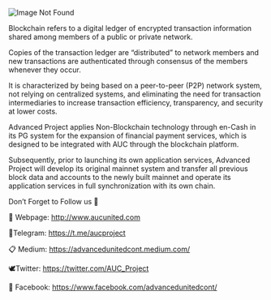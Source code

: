 ![Image Not Found]([https://miro.medium.com/v2/resize:fit:720/format:webp/1*W6ayNT7EIbbf961jSyLkHg.png)

Blockchain refers to a digital ledger of encrypted transaction information shared among members of a public or private network. 

Copies of the transaction ledger are “distributed” to network members and new transactions are authenticated through consensus of the members whenever they occur. 

It is characterized by being based on a peer-to-peer (P2P) network system, not relying on centralized systems, and eliminating the need for transaction intermediaries to increase transaction efficiency, transparency, and security at lower costs. 

Advanced Project applies Non-Blockchain technology through en-Cash in its PG system for the expansion of financial payment services, which is designed to be integrated with AUC through the blockchain platform. 

Subsequently, prior to launching its own application services, Advanced Project will develop its original mainnet system and transfer all previous block data and accounts to the newly built mainnet and operate its application services in full synchronization with its own chain.

Don’t Forget to Follow us 💎

📡 Webpage: http://www.aucunited.com

📱Telegram: https://t.me/aucproject

📋 Medium: https://advancedunitedcont.medium.com/

🕊Twitter: https://twitter.com/AUC_Project

📲 Facebook: https://www.facebook.com/advancedunitedcont/
